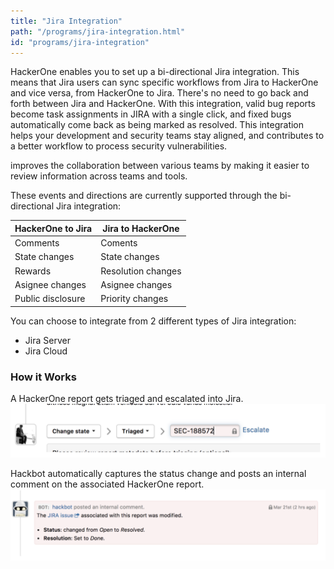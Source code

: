 ```yaml
---
title: "Jira Integration"
path: "/programs/jira-integration.html"
id: "programs/jira-integration"
---
```


HackerOne enables you to set up a bi-directional Jira integration. This means that Jira users can sync specific workflows from Jira to HackerOne and vice versa, from HackerOne to Jira. There's no need to go back and forth between Jira and HackerOne. With this integration, valid bug reports become task assignments in JIRA with a single click, and fixed bugs automatically come back as being marked as resolved. This integration helps your development and security teams stay aligned, and contributes to a better workflow to process security vulnerabilities.

improves the collaboration between various teams by making it easier to review information across teams and tools. 

These events and directions are currently supported through the bi-directional Jira integration: 

HackerOne to Jira | Jira to HackerOne
----------------- | -------------------
Comments | Coments
State changes | State changes
Rewards | Resolution changes
Asignee changes | Asignee changes
Public disclosure | Priority changes

You can choose to integrate from 2 different types of Jira integration:
* Jira Server
* Jira Cloud

### How it Works
A HackerOne report gets triaged and escalated into Jira. 
![jira-integration-1](./images/jira-integration.png)

Hackbot automatically captures the status change and posts an internal comment on the associated HackerOne report. 
![jira-integration-2](./images/jira-cloud-4.png)
